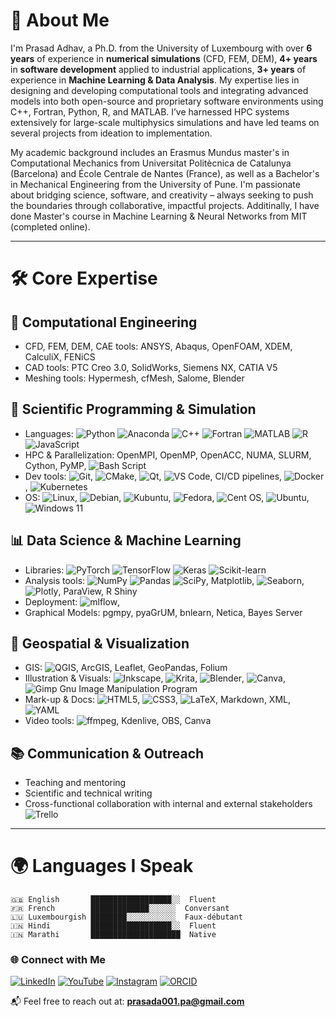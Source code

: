 # 👋 About Me

I'm Prasad Adhav, a Ph.D. from the University of Luxembourg with over **6 years** of experience in **numerical simulations** (CFD, FEM, DEM), **4+ years** in **software development** applied to industrial applications, **3+ years** of experience in **Machine Learning & Data Analysis**. My expertise lies in designing and developing computational tools and integrating advanced models into both open-source and proprietary software environments using C++, Fortran, Python, R, and MATLAB. I’ve harnessed HPC systems extensively for large-scale multiphysics simulations and have led teams on several projects from ideation to implementation.

My academic background includes an Erasmus Mundus master's in Computational Mechanics from Universitat Politècnica de Catalunya (Barcelona) and École Centrale de Nantes (France), as well as a Bachelor's in Mechanical Engineering from the University of Pune. I'm passionate about bridging science, software, and creativity – always seeking to push the boundaries through collaborative, impactful projects. Additinally, I have done Master's course in Machine Learning & Neural Networks from MIT (completed online).

---

# 🛠️ Core Expertise

## 🧠 Computational Engineering
- CFD, FEM, DEM, CAE tools: ANSYS, Abaqus, OpenFOAM, XDEM, CalculiX, FENiCS
- CAD tools: PTC Creo 3.0, SolidWorks, Siemens NX, CATIA V5
- Meshing tools: Hypermesh, cfMesh, Salome, Blender

## 🧬 Scientific Programming & Simulation
- Languages: ![Python](https://img.shields.io/badge/python-3670A0?style=flat&logo=python&logoColor=ffdd54)
![Anaconda](https://img.shields.io/badge/Anaconda-%2344A833.svg?style=flat&logo=anaconda&logoColor=white)
![C++](https://img.shields.io/badge/C++-00599C?style=flat&logo=c%2B%2B&logoColor=white)
![Fortran](https://img.shields.io/badge/Fortran-734F96?style=flat)
![MATLAB](https://img.shields.io/badge/MATLAB-0076A8?style=flat)
![R](https://img.shields.io/badge/R-276DC3?style=flat&logo=r&logoColor=white)
![JavaScript](https://shields.io/badge/JavaScript-F7DF1E?logo=JavaScript&logoColor=000)
- HPC & Parallelization: OpenMPI, OpenMP, OpenACC, NUMA, SLURM, Cython, PyMP, ![Bash Script](https://img.shields.io/badge/bash_script-%23121011.svg?&logo=gnu-bash&logoColor=white)
- Dev tools: ![Git](https://img.shields.io/badge/Git-F05032?style=flat&logo=git&logoColor=white),
  ![CMake](https://img.shields.io/badge/CMake-064F8C?logo=cmake&logoColor=fff),
  ![Qt](https://img.shields.io/badge/Qt-%23217346.svg?&logo=Qt&logoColor=white), ![VS Code](https://img.shields.io/badge/Visual%20Studio%20Code-007ACC?logo=visualstudiocode&logoColor=fff), CI/CD pipelines, ![Docker](https://img.shields.io/badge/Docker-2496ED?style=flat&logo=docker&logoColor=white), ![Kubernetes](https://img.shields.io/badge/Kubernetes-326CE5?style=flat&logo=kubernetes&logoColor=white)
- OS: 	![Linux](https://img.shields.io/badge/Linux-FCC624?&logo=linux&logoColor=black), ![Debian](https://img.shields.io/badge/Debian-D70A53?&logo=debian&logoColor=white), ![Kubuntu](https://img.shields.io/badge/-KUbuntu-%230079C1?&logo=kubuntu&logoColor=white), ![Fedora](https://img.shields.io/badge/Fedora-294172?&logo=fedora&logoColor=white), 	![Cent OS](https://img.shields.io/badge/cent%20os-002260?&logo=centos&logoColor=F0F0F0), ![Ubuntu](https://img.shields.io/badge/Ubuntu-E95420?&logo=ubuntu&logoColor=white), ![Windows 11](https://img.shields.io/badge/Windows%2011-%230079d5.svg?&logo=Windows%2011&logoColor=white)

## 📊 Data Science & Machine Learning
- Libraries: ![PyTorch](https://img.shields.io/badge/PyTorch-EE4C2C?style=flat&logo=pytorch&logoColor=white)
![TensorFlow](https://img.shields.io/badge/TensorFlow-FF6F00?style=flat&logo=tensorflow&logoColor=white)
![Keras](https://img.shields.io/badge/Keras-D00000?style=flat&logo=keras&logoColor=white)
![Scikit-learn](https://img.shields.io/badge/scikit--learn-F7931E?style=flat&logo=scikitlearn&logoColor=white)
- Analysis tools: ![NumPy](https://img.shields.io/badge/NumPy-013243?style=flat&logo=numpy&logoColor=white)
![Pandas](https://img.shields.io/badge/Pandas-150458?style=flat&logo=pandas&logoColor=white)
![SciPy](https://img.shields.io/badge/SciPy-8CAAE6?style=flat&logo=scipy&logoColor=white), Matplotlib, ![Seaborn](https://img.shields.io/badge/-Seaborn-3776AB?style=flat&logo=python&logoColor=white), ![Plotly](https://img.shields.io/badge/-Plotly-3F4F75?style=flat&logo=plotly), ParaView, R Shiny
- Deployment: ![mlflow](https://img.shields.io/badge/mlflow-%23d9ead3.svg?&logo=numpy&logoColor=blue), 
- Graphical Models: pgmpy, pyaGrUM, bnlearn, Netica, Bayes Server

## 🧭 Geospatial & Visualization
- GIS: ![QGIS](https://img.shields.io/badge/QGIS-589632?style=flat&logo=qgis&logoColor=white), ArcGIS, Leaflet, GeoPandas, Folium
- Illustration & Visuals: ![Inkscape](https://img.shields.io/badge/Inkscape-e0e0e0?&logo=inkscape&logoColor=080A13), ![Krita](https://img.shields.io/badge/Krita-203759?&logo=krita&logoColor=EEF37B), ![Blender](https://img.shields.io/badge/blender-%23F5792A.svg?&logo=blender&logoColor=white), ![Canva](https://img.shields.io/badge/Canva-%2300C4CC.svg?&logo=Canva&logoColor=white), ![Gimp Gnu Image Manipulation Program](https://img.shields.io/badge/Gimp-657D8B?&logo=gimp&logoColor=FFFFFF)
- Mark-up & Docs: ![HTML5](https://img.shields.io/badge/html5-%23E34F26.svg?&logo=html5&logoColor=white), ![CSS3](https://img.shields.io/badge/css3-%231572B6.svg?&logo=css3&logoColor=white), ![LaTeX](https://img.shields.io/badge/latex-%23008080.svg?&logo=latex&logoColor=white), Markdown, XML, ![YAML](https://img.shields.io/badge/yaml-%23ffffff.svg?&logo=yaml&logoColor=151515)
- Video tools: ![ffmpeg](https://img.shields.io/badge/FFmpeg-007808?style=flat&logo=ffmpeg&logoColor=white), Kdenlive, OBS, Canva

## 📚 Communication & Outreach
- Teaching and mentoring
- Scientific and technical writing
- Cross-functional collaboration with internal and external stakeholders ![Trello](https://img.shields.io/badge/Trello-%23026AA7.svg?&logo=Trello&logoColor=white)

---

# 🌍 Languages I Speak

```text
🇬🇧 English       ██████████████████░░  Fluent  
🇫🇷 French        █████████████░░░░░░  Conversant  
🇱🇺 Luxembourgish ████████░░░░░░░░░░░  Faux-débutant  
🇮🇳 Hindi         ██████████████████░░  Fluent  
🇮🇳 Marathi       ████████████████████  Native  
```
### 🌐 Connect with Me

[![LinkedIn](https://img.shields.io/badge/LinkedIn-%230077B5.svg?style=flat&logo=linkedin&logoColor=white)](https://www.linkedin.com/in/psa93/)
[![YouTube](https://img.shields.io/badge/YouTube-FF0000?style=flat&logo=youtube&logoColor=white)](https://www.youtube.com/@prasadadhav93)
[![Instagram](https://img.shields.io/badge/Instagram-%23E4405F.svg?style=flat&logo=Instagram&logoColor=white)](https://www.instagram.com/dory_and_panda/)
[![ORCID](https://img.shields.io/badge/ORCID-A6CE39?style=flat&logo=orcid&logoColor=white)](https://orcid.org/0000-0002-4641-0844)

📬 Feel free to reach out at: **prasada001.pa@gmail.com**
